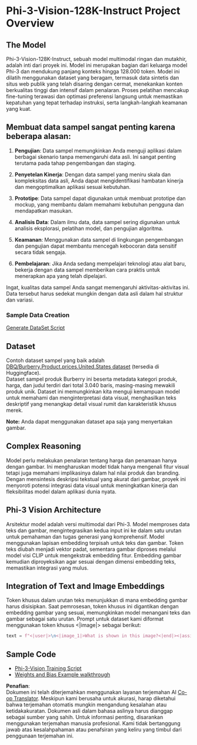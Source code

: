 <!--
CO_OP_TRANSLATOR_METADATA:
{
  "original_hash": "e0a07fd2a30fe2af30b1373df207a5bf",
  "translation_date": "2025-05-09T21:49:12+00:00",
  "source_file": "md/03.FineTuning/FineTuning_Phi-3-visionWandB.md",
  "language_code": "id"
}
-->
# Phi-3-Vision-128K-Instruct Project Overview

## The Model

Phi-3-Vision-128K-Instruct, sebuah model multimodal ringan dan mutakhir, adalah inti dari proyek ini. Model ini merupakan bagian dari keluarga model Phi-3 dan mendukung panjang konteks hingga 128.000 token. Model ini dilatih menggunakan dataset yang beragam, termasuk data sintetis dan situs web publik yang telah disaring dengan cermat, menekankan konten berkualitas tinggi dan intensif dalam penalaran. Proses pelatihan mencakup fine-tuning terawasi dan optimasi preferensi langsung untuk memastikan kepatuhan yang tepat terhadap instruksi, serta langkah-langkah keamanan yang kuat.

## Membuat data sampel sangat penting karena beberapa alasan:

1. **Pengujian**: Data sampel memungkinkan Anda menguji aplikasi dalam berbagai skenario tanpa memengaruhi data asli. Ini sangat penting terutama pada tahap pengembangan dan staging.

2. **Penyetelan Kinerja**: Dengan data sampel yang meniru skala dan kompleksitas data asli, Anda dapat mengidentifikasi hambatan kinerja dan mengoptimalkan aplikasi sesuai kebutuhan.

3. **Prototipe**: Data sampel dapat digunakan untuk membuat prototipe dan mockup, yang membantu dalam memahami kebutuhan pengguna dan mendapatkan masukan.

4. **Analisis Data**: Dalam ilmu data, data sampel sering digunakan untuk analisis eksplorasi, pelatihan model, dan pengujian algoritma.

5. **Keamanan**: Menggunakan data sampel di lingkungan pengembangan dan pengujian dapat membantu mencegah kebocoran data sensitif secara tidak sengaja.

6. **Pembelajaran**: Jika Anda sedang mempelajari teknologi atau alat baru, bekerja dengan data sampel memberikan cara praktis untuk menerapkan apa yang telah dipelajari.

Ingat, kualitas data sampel Anda sangat memengaruhi aktivitas-aktivitas ini. Data tersebut harus sedekat mungkin dengan data asli dalam hal struktur dan variasi.

### Sample Data Creation
[Generate DataSet Script](./CreatingSampleData.md)

## Dataset

Contoh dataset sampel yang baik adalah [DBQ/Burberry.Product.prices.United.States dataset](https://huggingface.co/datasets/DBQ/Burberry.Product.prices.United.States) (tersedia di Huggingface).  
Dataset sampel produk Burberry ini beserta metadata kategori produk, harga, dan judul terdiri dari total 3.040 baris, masing-masing mewakili produk unik. Dataset ini memungkinkan kita menguji kemampuan model untuk memahami dan menginterpretasi data visual, menghasilkan teks deskriptif yang menangkap detail visual rumit dan karakteristik khusus merek.

**Note:** Anda dapat menggunakan dataset apa saja yang menyertakan gambar.

## Complex Reasoning

Model perlu melakukan penalaran tentang harga dan penamaan hanya dengan gambar. Ini mengharuskan model tidak hanya mengenali fitur visual tetapi juga memahami implikasinya dalam hal nilai produk dan branding. Dengan mensintesis deskripsi tekstual yang akurat dari gambar, proyek ini menyoroti potensi integrasi data visual untuk meningkatkan kinerja dan fleksibilitas model dalam aplikasi dunia nyata.

## Phi-3 Vision Architecture

Arsitektur model adalah versi multimodal dari Phi-3. Model memproses data teks dan gambar, mengintegrasikan kedua input ini ke dalam satu urutan untuk pemahaman dan tugas generasi yang komprehensif. Model menggunakan lapisan embedding terpisah untuk teks dan gambar. Token teks diubah menjadi vektor padat, sementara gambar diproses melalui model visi CLIP untuk mengekstrak embedding fitur. Embedding gambar kemudian diproyeksikan agar sesuai dengan dimensi embedding teks, memastikan integrasi yang mulus.

## Integration of Text and Image Embeddings

Token khusus dalam urutan teks menunjukkan di mana embedding gambar harus disisipkan. Saat pemrosesan, token khusus ini digantikan dengan embedding gambar yang sesuai, memungkinkan model menangani teks dan gambar sebagai satu urutan. Prompt untuk dataset kami diformat menggunakan token khusus <|image|> sebagai berikut:

```python
text = f"<|user|>\n<|image_1|>What is shown in this image?<|end|><|assistant|>\nProduct: {row['title']}, Category: {row['category3_code']}, Full Price: {row['full_price']}<|end|>"
```

## Sample Code
- [Phi-3-Vision Training Script](../../../../code/03.Finetuning/Phi-3-vision-Trainingscript.py)
- [Weights and Bias Example walkthrough](https://wandb.ai/byyoung3/mlnews3/reports/How-to-fine-tune-Phi-3-vision-on-a-custom-dataset--Vmlldzo4MTEzMTg3)

**Penafian**:  
Dokumen ini telah diterjemahkan menggunakan layanan terjemahan AI [Co-op Translator](https://github.com/Azure/co-op-translator). Meskipun kami berusaha untuk akurasi, harap diketahui bahwa terjemahan otomatis mungkin mengandung kesalahan atau ketidakakuratan. Dokumen asli dalam bahasa aslinya harus dianggap sebagai sumber yang sahih. Untuk informasi penting, disarankan menggunakan terjemahan manusia profesional. Kami tidak bertanggung jawab atas kesalahpahaman atau penafsiran yang keliru yang timbul dari penggunaan terjemahan ini.